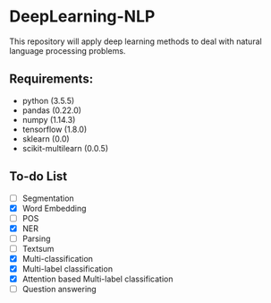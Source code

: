 # DeepLearning-NLP
This repository will apply deep learning methods to deal with natural language processing problems. 

## Requirements:
* python (3.5.5)
* pandas (0.22.0)
* numpy (1.14.3)
* tensorflow (1.8.0)
* sklearn (0.0)
* scikit-multilearn (0.0.5)

## To-do List
* [ ] Segmentation
* [x] Word Embedding
* [ ] POS
* [x] NER
* [ ] Parsing
* [ ] Textsum
* [x] Multi-classification
* [x] Multi-label classification
* [x] Attention based Multi-label classification
* [ ] Question answering
